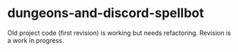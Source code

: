 # dungeons-and-discord-spellbot
Old project code (first revision) is working but needs refactoring.
Revision is a work in progress.